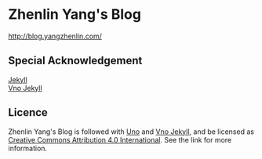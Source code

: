 # Zhenlin Yang's Blog

http://blog.yangzhenlin.com/

## Special Acknowledgement

[Jekyll](http://jekyllrb.com)  
[Vno Jekyll](https://github.com/onevcat/vno-jekyll)  

## Licence

Zhenlin Yang's Blog is followed with [Uno](https://github.com/daleanthony/uno) and [Vno Jekyll](https://github.com/onevcat/vno-jekyll), and be licensed as [Creative Commons Attribution 4.0 International](http://creativecommons.org/licenses/by/4.0/). See the link for more information.
